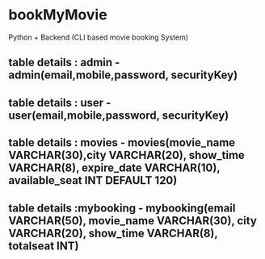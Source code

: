 # bookMyMovie
Python + Backend (CLI based movie booking System)

<!-- 1. Write a Python Console application for the movie booking system with any database whichever you are comfortable as backend. Here are the options that we would like to have in this application:  
    a. list all the movie shows available with movie name, timings
    b. Check for the availability of the movie shows based on the name or date
    c. Book a movie for any number of seats that you want to book up to 10 in a single transaction
    d. Cancel the movie before 2 hours of the show time
    e. Manage movies (add, delete, update movie/show details)   

Note: Create database schema, necessary tables and initial data as per the need to achieve the same
Reference: https://in.bookmyshow.com -->

## table details : admin - admin(email,mobile,password, securityKey)
## table details : user - user(email,mobile,password, securityKey)
## table details : movies - movies(movie_name VARCHAR(30),city VARCHAR(20), show_time VARCHAR(8), expire_date VARCHAR(10), available_seat INT DEFAULT 120)
## table details :mybooking - mybooking(email VARCHAR(50), movie_name VARCHAR(30), city VARCHAR(20), show_time VARCHAR(8), totalseat INT)